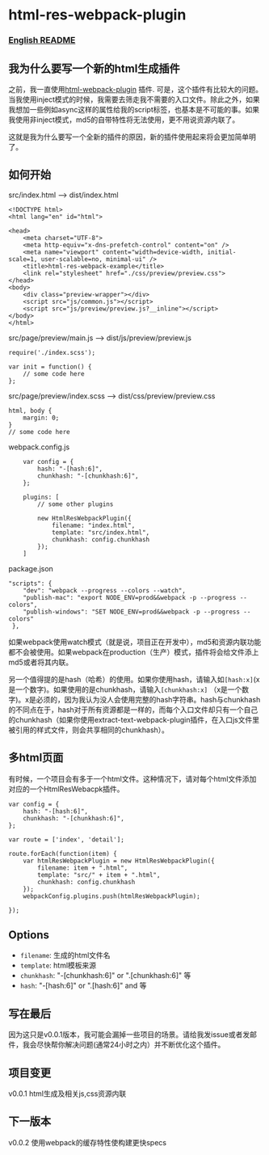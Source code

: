 # html-res-webpack-plugin

### [English README](https://github.com/lcxfs1991/html-res-webpack-plugin)

## 我为什么要写一个新的html生成插件

之前，我一直使用[html-webpack-plugin](https://github.com/ampedandwired/html-webpack-plugin) 插件. 可是，这个插件有比较大的问题。当我使用inject模式的时候，我需要去筛走我不需要的入口文件。除此之外，如果我想加一些例如async这样的属性给我的script标签，也基本是不可能的事。如果我使用非inject模式，md5的自带特性将无法使用，更不用说资源内联了。

这就是我为什么要写一个全新的插件的原因，新的插件使用起来将会更加简单明了。

## 如何开始

src/index.html
--> 
dist/index.html
```
<!DOCTYPE html>
<html lang="en" id="html">

<head>
    <meta charset="UTF-8">
    <meta http-equiv="x-dns-prefetch-control" content="on" />
    <meta name="viewport" content="width=device-width, initial-scale=1, user-scalable=no, minimal-ui" />
    <title>html-res-webpack-example</title>
    <link rel="stylesheet" href="./css/preview/preview.css">
</head>
<body>
    <div class="preview-wrapper"></div>
    <script src="js/common.js"></script>
    <script src="js/preview/preview.js?__inline"></script>
</body>
</html>
```

src/page/preview/main.js
-->
dist/js/preview/preview.js
```
require('./index.scss');

var init = function() {
    // some code here   
};
```

src/page/preview/index.scss
-->
dist/css/preview/preview.css
```
html, body {
    margin: 0;
}
// some code here
```

webpack.config.js
```
    var config = {
        hash: "-[hash:6]",
        chunkhash: "-[chunkhash:6]",
    };

    plugins: [
        // some other plugins

        new HtmlResWebpackPlugin({
            filename: "index.html",
            template: "src/index.html",
            chunkhash: config.chunkhash
        });
    ]
```

package.json
```
"scripts": {
    "dev": "webpack --progress --colors --watch",
    "publish-mac": "export NODE_ENV=prod&&webpack -p --progress --colors",
    "publish-windows": "SET NODE_ENV=prod&&webpack -p --progress --colors"
 },

```

如果webpack使用watch模式（就是说，项目正在开发中），md5和资源内联功能都不会被使用。如果webpack在production（生产）模式，插件将会给文件添上md5或者将其内联。

另一个值得提的是hash（哈希）的使用。如果你使用hash，请输入如`[hash:x]`(x是一个数字)。如果使用的是chunkhash，请输入`[chunkhash:x]` （x是一个数字)。x是必须的，因为我认为没人会使用完整的hash字符串。hash与chunkhash的不同点在于，hash对于所有资源都是一样的，而每个入口文件却只有一个自己的chunkhash（如果你使用extract-text-webpack-plugin插件，在入口js文件里被引用的样式文件，则会共享相同的chunkhash）。

## 多html页面
有时候，一个项目会有多于一个html文件。这种情况下，请对每个html文件添加对应的一个HtmlResWebacpk插件。

```
var config = {
    hash: "-[hash:6]",
    chunkhash: "-[chunkhash:6]",
};

var route = ['index', 'detail'];

route.forEach(function(item) {
    var htmlResWebpackPlugin = new HtmlResWebpackPlugin({
        filename: item + ".html",
        template: "src/" + item + ".html",
        chunkhash: config.chunkhash
    });
    webpackConfig.plugins.push(htmlResWebpackPlugin);

});
```

## Options
- `filename`: 生成的html文件名
- `template`: html模板来源
- `chunkhash`: "-[chunkhash:6]" or ".[chunkhash:6]" 等
- `hash`: "-[hash:6]" or ".[hash:6]" and 等

## 写在最后
因为这只是v0.0.1版本，我可能会漏掉一些项目的场景。请给我发issue或者发邮件，我会尽快帮你解决问题(通常24小时之内）并不断优化这个插件。


## 项目变更
v0.0.1 html生成及相关js,css资源内联

## 下一版本
v0.0.2 使用webpack的缓存特性使构建更快specs